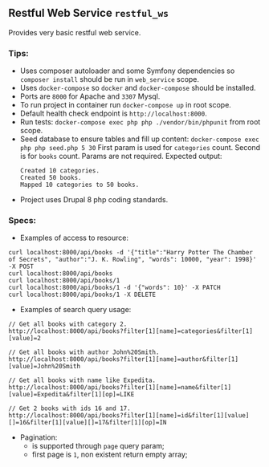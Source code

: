 ## Restful Web Service `restful_ws`

Provides very basic restful web service.

### Tips:
 - Uses composer autoloader and some Symfony dependencies so `composer install` should be run in `web_service` scope.
 - Uses `docker-compose` so `docker` and `docker-compose` should be installed.
 - Ports are `8000` for Apache and `3307` Mysql.
 - To run project in container run `docker-compose up` in root scope.
 - Default health check endpoint is `http://localhost:8000`.
 - Run tests: `docker-compose exec php php ./vendor/bin/phpunit` from root scope.
 - Seed database to ensure tables and fill up content:
   `docker-compose exec php php seed.php 5 30`
   First param is used for `categories` count. Second is for `books` count.
   Params are not required.
   Expected output: 
   ```
   Created 10 categories.
   Created 50 books.
   Mapped 10 categories to 50 books.

   ```
 - Project uses Drupal 8 php coding standards.

### Specs:
 - Examples of access to resource:
 ```
 curl localhost:8000/api/books -d '{"title":"Harry Potter The Chamber of Secrets", "author":"J. K. Rowling", "words": 10000, "year": 1998}' -X POST
 curl localhost:8000/api/books
 curl localhost:8000/api/books/1
 curl localhost:8000/api/books/1 -d '{"words": 10}' -X PATCH
 curl localhost:8000/api/books/1 -X DELETE
 ```
 
  - Examples of search query usage:
  ```
  // Get all books with category 2.
  http://localhost:8000/api/books?filter[1][name]=categories&filter[1][value]=2
  
  // Get all books with author John%20Smith.
  http://localhost:8000/api/books?filter[1][name]=author&filter[1][value]=John%20Smith
  
  // Get all books with name like Expedita.
  http://localhost:8000/api/books?filter[1][name]=name&filter[1][value]=Expedita&filter[1][op]=LIKE
  
  // Get 2 books with ids 16 and 17.
  http://localhost:8000/api/books?filter[1][name]=id&filter[1][value][]=16&filter[1][value][]=17&filter[1][op]=IN
  ```
  - Pagination:
    - is supported through `page` query param;
    - first page is `1`, non existent return empty array;
